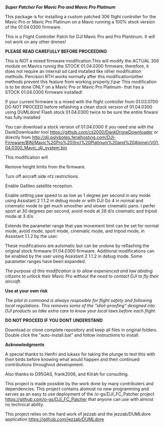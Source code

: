 ***Super Patcher For Mavic Pro and Mavic Pro Platinum***

This package is for installing a custom patched 306 flight controller for the Mavic Pro or Mavic Pro Platinum on a Mavic running a 100% stock version of the 01.04.0300 firmware.

This is a Flight Controller Patch for DJI Mavic Pro and Pro Plantinum. It will not work on any other drones!

**PLEASE READ CAREFULLY BEFORE PROCEEDING**

This is NOT a mixed firmware modification.This will modify the ACTUAL 306 module on Mavics runnig the STOCK 01.04.0300 firmware, therefore, it does not require an internal sd card installed like other modification methods. Percision RTH works normally after this modification(other methods prevent this feature from working properly.)\par This modification is to be done ONLY on a Mavic Pro or Mavic Pro Platinum- that has a STOCK 01.04.0300 firmware installed!

If your current firmware is a mixed with the flight controller from 01.03.0700 DO NOT PROCEED before reflashing a clean stock version of 01.04.0300 using DUMLdore! Flash stock 01.04.0300 twice to be sure the entire firware has fully installed

You can download a stock version of 01.04.0300 if you need one with the DankDownloader tool https://github.com/cs2000/DankDroneDownloader or directly from 
http://dji.polybotes.feralhosting.com/DJI-Firmware/BIN/Mavic%20Pro%20(Incl%20Platinum%20and%20Alpine)/V01.04.0300_Mavic_dji_system.bin

This modification will

Remove height limits from the firmware. 

Turn off aircraft side nfz restrictions. 

Enable Gallileo satellite reception. 

Enable setting yaw speed to as low as 1 degree per second in any mode using Assistant 2 1.1.2 in debug mode or with DJI Go 4 in normal and cinematic mode to get much smoother and slower cinematic pans. I perfer sport at 30 degrees per second, avoid mode at 28 d/s cinematic and tripod mode at 3 d/s

Extends the parameter range that yaw movement limit can be set for normal mode, avoid mode, sport mode, cinematic mode, and tripod mode, in Assistant 1.1.2 by the user.

These modifications are automatic but can be undone by reflashing the original stock firmware 01.04.0300 firmware. Additional modifications can be enabled by the user using Assistant 2 1.1.2 in debug mode. Some parameter ranges have been expanded.

*The purpose of this modification is to allow experienced and law abiding citizens to unlock their Mavic Pro without the need to contact DJI to fly their aircraft.*

**Use at your own risk**

*The pilot in command is always resposible for flight safety and following local regulations. This removes some of the "idiot-proofing" designed into DJI products so take extra care to know your local laws before each flight*

**DO NOT PROCEED IF YOU DONT UNDERSTAND**

Download or clone complete repository and keep all files in original folders. Double click the "auto-install.bat" and follow instructions to install.

**Acknowledgments**

A special thanks to Henfri and lukasx for taking the plunge to test this with their birds before knowing what would happen and their continued contributions throughout development.

Also thanks to D95GAS, frank2006, and Kilrah for consulting.

This project is made possible by the work done by many contributers and dependencies. This project contains alomost no new programming and serves as an easy to use deployment of the /o-gs/DJI_FC_Patcher project https://github.com/o-gs/DJI_FC_Patcher that anyone can use with almost no technical ability.

This project relies on the hard work of jezzab and the jezzab/DUMLdore application https://github.com/jezzab/DUMLdore
